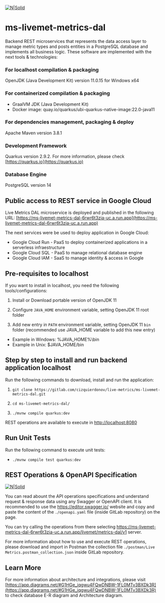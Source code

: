 [![N|Solid](https://design.jboss.org/quarkus/logo/final/PNG/quarkus_logo_horizontal_rgb_200px_default.png)](https://quarkus.io/)
# ms-livemet-metrics-dal

Backend REST microservices that represents the data access layer to manage metric types and posts entities in a PostgreSQL database and implements all business logic. These software are implemented with the next tools & technologies:

### For localhost compilation & packaging

OpenJDK (Java Development Kit) version 11.0.15 for Windows x64

### For containerized compilation & packaging

- GraalVM JDK (Java Development Kit)
- Docker image: quay.io/quarkus/ubi-quarkus-native-image:22.0-java11

### For dependencies management, packaging & deploy

Apache Maven version 3.8.1

### Development Framework

Quarkus version 2.9.2. For more information, please check [https://quarkus.io](https://quarkus.io)

### Database Engine

PostgreSQL version 14

## Public access to REST service in Google Cloud

Live Metrics DAL microservice is deployed and published in the following URL: [https://ms-livemet-metrics-dal-6rwr6t3zia-uc.a.run.app](https://ms-livemet-metrics-dal-6rwr6t3zia-uc.a.run.app)

The next services were be used to deploy application in Google Cloud:

- Google Cloud Run - PaaS to deploy containerized applications in a serverless infraestructure
- Google Cloud SQL - PaaS to manage relational database engine
- Google Cloud IAM - SaaS to manage identity & access in Google

## Pre-requisites to localhost

If you want to install in localhost, you need the following tools/configurations:

1) Install or Download portable version of OpenJDK 11

2) Configure `JAVA_HOME` environment variable, setting OpenJDK 11 root folder

3) Add new entry in `PATH` environment variable, setting OpenJDK 11 `bin` folder (recommended use JAVA_HOME variable to add this new entry)

- Example in Windows: %JAVA_HOME%\bin
- Example in Unix: $JAVA_HOME/bin

## Step by step to install and run backend application localhost

Run the following commands to download, install and run the application:

1) `git clone https://gitlab.com/cizquierdonov/live-metrics/ms-livemet-metrics-dal.git`

2) `cd ms-livemet-metrics-dal/`

3) `./mvnw compile quarkus:dev`

REST operations are available to execute in [http://localhost:8080](http://localhost:8080)

## Run Unit Tests

Run the following command to execute unit tests:

- `./mvnw compile test quarkus:dev`

## REST Operations & OpenAPI Specification 
[![N|Solid](https://img.stackshare.io/service/3417/thumb_retina_pIea9Ji0.png)](https://editor.swagger.io/)

You can read abount the API operations specifications and understand request & response data using any Swagger or OpenAPI client.
It is recommended to use the https://editor.swagger.io/ website and copy and paste the content of the `./openapi.yaml` file (inside GitLab repository) on the page.

You can try calling the operations from there selecting https://ms-livemet-metrics-dal-6rwr6t3zia-uc.a.run.app/livemet/metrics-dal/v1 server.

For more information about how to use and execute REST operations, please download and import in Postman the collection file `./postman/Live Metrics.postman_collection.json` inside GitLab repository.

## Learn More

For more information about architecture and integrations, please visit [https://app.diagrams.net/#G1HGe_iqgwu4FQwDNBW-1FL0MTv3BXDk3R](https://app.diagrams.net/#G1HGe_iqgwu4FQwDNBW-1FL0MTv3BXDk3R) to check database E-R diagram
and Architecture diagram.
